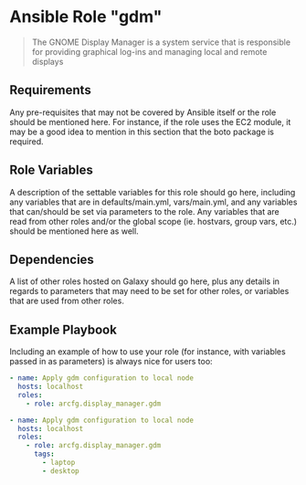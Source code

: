 # Ansible Role "gdm"

> The GNOME Display Manager is a system service that is responsible for providing graphical log-ins and managing local
> and remote displays

## Requirements

Any pre-requisites that may not be covered by Ansible itself or the role should be mentioned here. For instance, if the
role uses the EC2 module, it may be a good idea to mention in this section that the boto package is required.

## Role Variables

A description of the settable variables for this role should go here, including any variables that are in
defaults/main.yml, vars/main.yml, and any variables that can/should be set via parameters to the role. Any variables
that are read from other roles and/or the global scope (ie. hostvars, group vars, etc.) should be mentioned here as
well.

## Dependencies

A list of other roles hosted on Galaxy should go here, plus any details in regards to parameters that may need to be set
for other roles, or variables that are used from other roles.

## Example Playbook

Including an example of how to use your role (for instance, with variables passed in as parameters) is always nice for
users too:

```yaml
- name: Apply gdm configuration to local node
  hosts: localhost
  roles:
    - role: arcfg.display_manager.gdm
```

```yaml
- name: Apply gdm configuration to local node
  hosts: localhost
  roles:
    - role: arcfg.display_manager.gdm
      tags:
        - laptop
        - desktop
```
